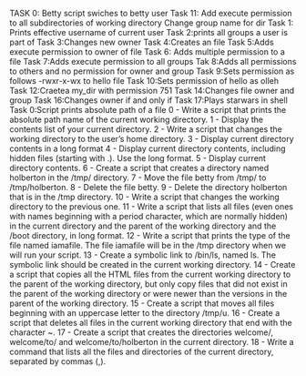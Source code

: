 TASK 0: Betty script swiches to betty user
Task 11: Add execute permission to all subdirectories of working directory
Change group name for dir
Task 1: Prints effective username of current user
Task 2:prints all groups a user is part of
Task 3:Changes new owner
Task 4:Creates an file
Task 5:Adds execute permission to owner of file
Task 6: Adds multiple permission to a file
Task 7:Adds execute permission to all groups
Tak 8:Adds all permissions to others and no permission for owner and group
Task 9:Sets permission as follows -rwxr-x-wx to hello file
Task 10:Sets permission of hello as olleh
Task 12:Craetea my_dir with permission 751
Task 14:Changes file owner and group
Task 16:Changes owner if and only if
Task 17:Plays starwars in shell
Task 0:Script prints absolute path of a file
0 - Write a script that prints the absolute path name of the current working directory. 1 - Display the contents list of your current directory. 2 - Write a script that changes the working directory to the user’s home directory. 3 - Display current directory contents in a long format 4 - Display current directory contents, including hidden files (starting with .). Use the long format. 5 - Display current directory contents. 6 - Create a script that creates a directory named holberton in the /tmp/ directory. 7 - Move the file betty from /tmp/ to /tmp/holberton. 8 - Delete the file betty. 9 - Delete the directory holberton that is in the /tmp directory. 10 - Write a script that changes the working directory to the previous one. 11 - Write a script that lists all files (even ones with names beginning with a period character, which are normally hidden) in the current directory and the parent of the working directory and the /boot directory, in long format. 12 - Write a script that prints the type of the file named iamafile. The file iamafile will be in the /tmp directory when we will run your script. 13 - Create a symbolic link to /bin/ls, named ls. The symbolic link should be created in the current working directory. 14 - Create a script that copies all the HTML files from the current working directory to the parent of the working directory, but only copy files that did not exist in the parent of the working directory or were newer than the versions in the parent of the working directory. 15 - Create a script that moves all files beginning with an uppercase letter to the directory /tmp/u. 16 - Create a script that deletes all files in the current working directory that end with the character ~. 17 - Create a script that creates the directories welcome/, welcome/to/ and welcome/to/holberton in the current directory. 18 - Write a command that lists all the files and directories of the current directory, separated by commas (,).
